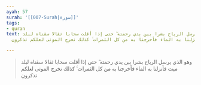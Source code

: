 ```yaml
---
ayah: 57
surah: '[[007-Surah|سورة]]'
tags:
- quran
text: وهو الذي يرسل الرياح بشرا بين يدي رحمته ۖ حتى إذا أقلت سحابا ثقالا سقناه لبلد
  ميت فأنزلنا به الماء فأخرجنا به من كل الثمرات ۚ كذلك نخرج الموتى لعلكم تذكرون

---
```

> وهو الذي يرسل الرياح بشرا بين يدي رحمته ۖ حتى إذا أقلت سحابا ثقالا سقناه لبلد ميت فأنزلنا به الماء فأخرجنا به من كل الثمرات ۚ كذلك نخرج الموتى لعلكم تذكرون
